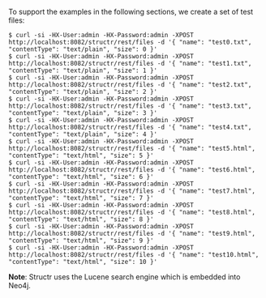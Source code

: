 To support the examples in the following sections, we create a set of test files:

    $ curl -si -HX-User:admin -HX-Password:admin -XPOST http://localhost:8082/structr/rest/files -d '{ "name": "test0.txt", "contentType": "text/plain", "size": 0 }'
    $ curl -si -HX-User:admin -HX-Password:admin -XPOST http://localhost:8082/structr/rest/files -d '{ "name": "test1.txt", "contentType": "text/plain", "size": 1 }'
    $ curl -si -HX-User:admin -HX-Password:admin -XPOST http://localhost:8082/structr/rest/files -d '{ "name": "test2.txt", "contentType": "text/plain", "size": 2 }'
    $ curl -si -HX-User:admin -HX-Password:admin -XPOST http://localhost:8082/structr/rest/files -d '{ "name": "test3.txt", "contentType": "text/plain", "size": 3 }'
    $ curl -si -HX-User:admin -HX-Password:admin -XPOST http://localhost:8082/structr/rest/files -d '{ "name": "test4.txt", "contentType": "text/plain", "size": 4 }'
    $ curl -si -HX-User:admin -HX-Password:admin -XPOST http://localhost:8082/structr/rest/files -d '{ "name": "test5.html", "contentType": "text/html", "size": 5 }'
    $ curl -si -HX-User:admin -HX-Password:admin -XPOST http://localhost:8082/structr/rest/files -d '{ "name": "test6.html", "contentType": "text/html", "size": 6 }'
    $ curl -si -HX-User:admin -HX-Password:admin -XPOST http://localhost:8082/structr/rest/files -d '{ "name": "test7.html", "contentType": "text/html", "size": 7 }'
    $ curl -si -HX-User:admin -HX-Password:admin -XPOST http://localhost:8082/structr/rest/files -d '{ "name": "test8.html", "contentType": "text/html", "size": 8 }'
    $ curl -si -HX-User:admin -HX-Password:admin -XPOST http://localhost:8082/structr/rest/files -d '{ "name": "test9.html", "contentType": "text/html", "size": 9 }'
    $ curl -si -HX-User:admin -HX-Password:admin -XPOST http://localhost:8082/structr/rest/files -d '{ "name": "test10.html", "contentType": "text/html", "size": 10 }'

**Note**: Structr uses the Lucene search engine which is embedded into Neo4j.
